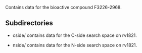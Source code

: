 Contains data for the bioactive compound F3226-2968.

## Subdirectories

- cside/ contains data for the C-side search space on rv1821.

- nside/ contains data for the N-side search space on rv1821.

